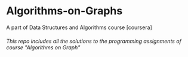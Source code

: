 # Algorithms-on-Graphs
A part of Data Structures and Algorithms course [coursera]


<h6>This repo includes all the solutions to the programming assignments of course "Algorithms on Graph" </h6>
